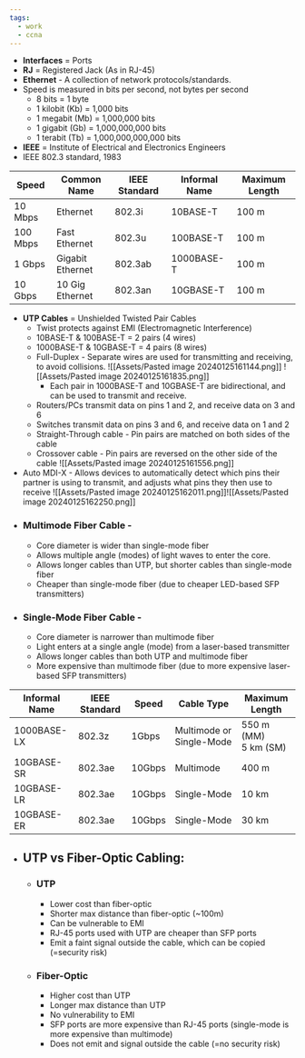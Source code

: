 ```yaml
---
tags:
  - work
  - ccna
---
```

- **Interfaces** = Ports
- **RJ** = Registered Jack (As in RJ-45)
- **Ethernet** - A collection of network protocols/standards.
- Speed is measured in bits per second, not bytes per second
	- 8 bits = 1 byte
	- 1 kilobit (Kb) = 1,000 bits
	- 1 megabit (Mb) = 1,000,000 bits
	- 1 gigabit (Gb) = 1,000,000,000 bits
	- 1 terabit (Tb) = 1,000,000,000,000 bits
- **IEEE** = Institute of Electrical and Electronics Engineers
- IEEE 802.3 standard, 1983

| Speed    | Common Name      | IEEE Standard | Informal Name | Maximum Length |
| -------- | ---------------- | ------------- | ------------- | -------------- |
| 10 Mbps  | Ethernet         | 802.3i        | 10BASE-T      | 100 m          |
| 100 Mbps | Fast Ethernet    | 802.3u        | 100BASE-T     | 100 m          |
| 1 Gbps   | Gigabit Ethernet | 802.3ab       | 1000BASE-T    | 100 m          |
| 10 Gbps  | 10 Gig Ethernet  | 802.3an       | 10GBASE-T     | 100 m          |
- **UTP Cables** = Unshielded Twisted Pair Cables
	- Twist protects against EMI (Electromagnetic Interference)
	- 10BASE-T & 100BASE-T = 2 pairs (4 wires)
	- 1000BASE-T & 10GBASE-T = 4 pairs (8 wires)
	- Full-Duplex - Separate wires are used for transmitting and receiving, to avoid collisions.
	![[Assets/Pasted image 20240125161144.png]]
	![[Assets/Pasted image 20240125161835.png]]
		- Each pair in 1000BASE-T and 10GBASE-T are bidirectional, and can be used to transmit and receive.
	- Routers/PCs transmit data on pins 1 and 2, and receive data on 3 and 6
	- Switches transmit data on pins 3 and 6, and receive data on 1 and 2
	- Straight-Through cable - Pin pairs are matched on both sides of the cable
	- Crossover cable - Pin pairs are reversed on the other side of the cable
	![[Assets/Pasted image 20240125161556.png]]
- Auto MDI-X - Allows devices to automatically detect which pins their partner is using to transmit, and adjusts what pins they then use to receive
![[Assets/Pasted image 20240125162011.png]]![[Assets/Pasted image 20240125162250.png]]
- ### Multimode Fiber Cable -
	- Core diameter is wider than single-mode fiber
	- Allows multiple angle (modes) of light waves to enter the core.
	- Allows longer cables than UTP, but shorter cables than single-mode fiber
	- Cheaper than single-mode fiber (due to cheaper LED-based SFP transmitters)
- ### Single-Mode Fiber Cable - 
	- Core diameter is narrower than multimode fiber
	- Light enters at a single angle (mode) from a laser-based transmitter
	- Allows longer cables than both UTP and multimode fiber
	- More expensive than multimode fiber (due to more expensive laser-based SFP transmitters)

| Informal Name | IEEE Standard | Speed  | Cable Type               | Maximum Length          |
| ------------- | ------------- | ------ | ------------------------ | ----------------------- |
| 1000BASE-LX   | 802.3z        | 1Gbps  | Multimode or Single-Mode | 550 m (MM)<br>5 km (SM) |
| 10GBASE-SR    | 802.3ae       | 10Gbps | Multimode                | 400 m                   |
| 10GBASE-LR    | 802.3ae       | 10Gbps | Single-Mode              | 10 km                   |
| 10GBASE-ER    | 802.3ae       | 10Gbps | Single-Mode              | 30 km                   |
- ## UTP vs Fiber-Optic Cabling:
	- ### UTP
		- Lower cost than fiber-optic
		- Shorter max distance than fiber-optic (~100m)
		- Can be vulnerable to EMI
		- RJ-45 ports used with UTP are cheaper than SFP ports
		- Emit a faint signal outside the cable, which can be copied (=security risk)
	- ### Fiber-Optic
		- Higher cost than UTP
		- Longer max distance than UTP
		- No vulnerability to EMI
		- SFP ports are more expensive than RJ-45 ports (single-mode is more expensive than multimode)
		- Does not emit and signal outside the cable (=no security risk)